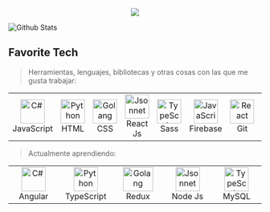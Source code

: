 <p align="center">
  <a href=""><img src="https://readme-typing-svg.herokuapp.com/?lines=%C2%A1Hola+a+todos!%F0%9F%91%8B;Mi+nombre+es+Maxi+Ferrioli...;Y+soy+desarrollador+web+Full-Stack.&font=Fira%20Code&center=true&width=500&height=100&color=881EFF&Center=true&size=25"></a></p>
  
</p><img src="https://raw.githubusercontent.com/bornmay/bornmay/Update/svg/Bottom.svg" alt="Github Stats" /></p>

<h2 align="left" id="macropower-tech">Favorite Tech</h2>

> Herramientas, lenguajes, bibliotecas y otras cosas con las que me gusta trabajar:
<table>
  <tr>
    <td align="center" width="96">
      <a href="#macropower-tech">
        <img src="https://upload.wikimedia.org/wikipedia/commons/9/99/Unofficial_JavaScript_logo_2.svg" width="48" height="48" alt="C#" />
      </a>
      <br>JavaScript
    </td>
    <td align="center" width="96">
      <a href="#macropower-tech">
        <img src="https://upload.wikimedia.org/wikipedia/commons/3/38/HTML5_Badge.svg" width="48" height="48" alt="Python" />
      </a>
      <br>HTML
    </td>
    <td align="center" width="96">
      <a href="#macropower-tech">
        <img src="https://upload.wikimedia.org/wikipedia/commons/6/62/CSS3_logo.svg" width="48" height="48" alt="Golang" />
      </a>
      <br>CSS
    </td>
    <td align="center" width="96">
      <a href="#macropower-tech">
        <img src="https://upload.wikimedia.org/wikipedia/commons/a/a7/React-icon.svg" width="48" height="48" alt="Jsonnet" />
      </a>
      <br>React Js
    </td>
    <td align="center" width="96">
      <a href="#macropower-tech">
        <img src="https://upload.wikimedia.org/wikipedia/commons/9/96/Sass_Logo_Color.svg" width="48" height="48" alt="TypeScript" />
      </a>
      <br>Sass
    </td>
    <td align="center" width="96">
      <a href="#macropower-tech">
        <img src="https://upload.wikimedia.org/wikipedia/commons/4/46/Touchicon-180.png" width="48" height="48" alt="JavaScript" />
      </a>
      <br>Firebase
    </td>
    <td align="center" width="96">
      <a href="#macropower-tech" >
        <img src="https://upload.wikimedia.org/wikipedia/commons/3/3f/Git_icon.svg" width="48" height="48" alt="React" />
      </a>
      <br>Git
    </td>
    <td align="center" width="96">
      <a href="#macropower-tech">
        <img src="https://upload.wikimedia.org/wikipedia/commons/b/b2/Bootstrap_logo.svg" width="48" height="48" alt="Bootstrap" />
      </a>
      <br>Bootstrap
    </td>
  </tr>
</table>

> Actualmente aprendiendo:
<table>
  <tr>
    <td align="center" width="96">
      <a href="#macropower-tech">
        <img src="https://upload.wikimedia.org/wikipedia/commons/c/cf/Angular_full_color_logo.svg" width="48" height="48" alt="C#" />
      </a>
      <br>Angular
    </td>
    <td align="center" width="96">
      <a href="#macropower-tech">
        <img src="https://upload.wikimedia.org/wikipedia/commons/4/4c/Typescript_logo_2020.svg" width="48" height="48" alt="Python" />
      </a>
      <br>TypeScript
    </td>
    <td align="center" width="96">
      <a href="#macropower-tech">
        <img src="https://upload.wikimedia.org/wikipedia/commons/4/49/Redux.png" width="60" height="48" alt="Golang" />
      </a>
      <br>Redux
    </td>
    <td align="center" width="96">
      <a href="#macropower-tech">
        <img src="https://upload.wikimedia.org/wikipedia/commons/d/d9/Node.js_logo.svg" width="48" height="48" alt="Jsonnet" />
      </a>
      <br>Node Js
    </td>
    <td align="center" width="96">
      <a href="#macropower-tech">
        <img src="https://raw.githubusercontent.com/MacroPower/MacroPower/ac443c139b1c5adef5f1a6f79bf8550f075b0c64/img/mysql-original.svg" width="48" height="48" alt="TypeScript" />
      </a>
      <br>MySQL
    </td>
  </tr>
</table>
